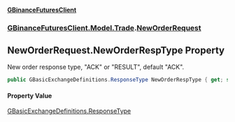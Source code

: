 #### [GBinanceFuturesClient](./index.md 'index')
### [GBinanceFuturesClient.Model.Trade](./GBinanceFuturesClient-Model-Trade.md 'GBinanceFuturesClient.Model.Trade').[NewOrderRequest](./GBinanceFuturesClient-Model-Trade-NewOrderRequest.md 'GBinanceFuturesClient.Model.Trade.NewOrderRequest')
## NewOrderRequest.NewOrderRespType Property
New order response type, "ACK" or "RESULT", default "ACK".  
```csharp
public GBasicExchangeDefinitions.ResponseType NewOrderRespType { get; set; }
```
#### Property Value
[GBasicExchangeDefinitions.ResponseType](https://docs.microsoft.com/en-us/dotnet/api/GBasicExchangeDefinitions.ResponseType 'GBasicExchangeDefinitions.ResponseType')  
